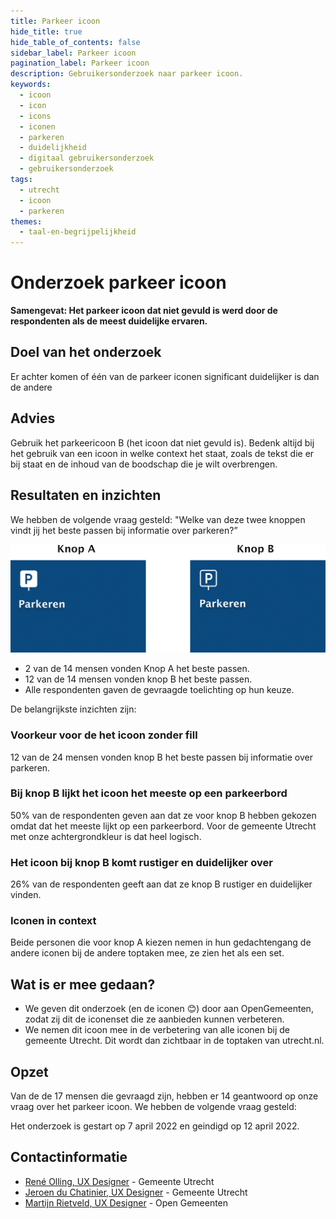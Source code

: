 ```yaml
---
title: Parkeer icoon
hide_title: true
hide_table_of_contents: false
sidebar_label: Parkeer icoon
pagination_label: Parkeer icoon
description: Gebruikersonderzoek naar parkeer icoon.
keywords:
  - icoon
  - icon
  - icons
  - iconen
  - parkeren
  - duidelijkheid
  - digitaal gebruikersonderzoek
  - gebruikersonderzoek
tags:
  - utrecht
  - icoon
  - parkeren
themes:
  - taal-en-begrijpelijkheid
---
```


<!-- @license CC0-1.0 -->

# Onderzoek parkeer icoon

**Samengevat: Het parkeer icoon dat niet gevuld is werd door de respondenten als de meest duidelijke ervaren.**

## Doel van het onderzoek

Er achter komen of één van de parkeer iconen significant duidelijker is dan de andere

## Advies

Gebruik het parkeericoon B (het icoon dat niet gevuld is). Bedenk altijd bij het gebruik van een icoon in welke context het staat, zoals de tekst die er bij staat en de inhoud van de boodschap die je wilt overbrengen.

## Resultaten en inzichten

We hebben de volgende vraag gesteld: "Welke van deze twee knoppen vindt jij het beste passen bij informatie over parkeren?”

![de twee parkeer iconen](https://raw.githubusercontent.com/nl-design-system/gebruikersonderzoeken/assets/utrecht-parkeer-icoon.png)

- 2 van de 14 mensen vonden Knop A het beste passen.
- 12 van de 14 mensen vonden knop B het beste passen.
- Alle respondenten gaven de gevraagde toelichting op hun keuze.

De belangrijkste inzichten zijn:

### Voorkeur voor de het icoon zonder fill

12 van de 24 mensen vonden knop B het beste passen bij informatie over parkeren.

### Bij knop B lijkt het icoon het meeste op een parkeerbord

50% van de respondenten geven aan dat ze voor knop B hebben gekozen omdat dat het meeste lijkt op een parkeerbord. Voor de gemeente Utrecht met onze achtergrondkleur is dat heel logisch.

### Het icoon bij knop B komt rustiger en duidelijker over

26% van de respondenten geeft aan dat ze knop B rustiger en duidelijker vinden.

### Iconen in context

Beide personen die voor knop A kiezen nemen in hun gedachtengang de andere iconen bij de andere toptaken mee, ze zien het als een set.

## Wat is er mee gedaan?

- We geven dit onderzoek (en de iconen 😊) door aan OpenGemeenten, zodat zij dit de iconenset die ze aanbieden kunnen verbeteren.
- We nemen dit icoon mee in de verbetering van alle iconen bij de gemeente Utrecht. Dit wordt dan zichtbaar in de toptaken van utrecht.nl.

## Opzet

Van de de 17 mensen die gevraagd zijn, hebben er 14 geantwoord op onze vraag over het parkeer icoon. We hebben de volgende vraag gesteld:

Het onderzoek is gestart op 7 april 2022 en geindigd op 12 april 2022.

## Contactinformatie

- [René Olling, UX Designer](mailto:r.olling@utrecht.nl) - Gemeente Utrecht
- [Jeroen du Chatinier, UX Designer](mailto:j.du.chatinier@utrecht.nl) - Gemeente Utrecht
- [Martijn Rietveld, UX Designer](mailto:martijn@opengemeenten.nl) - Open Gemeenten
